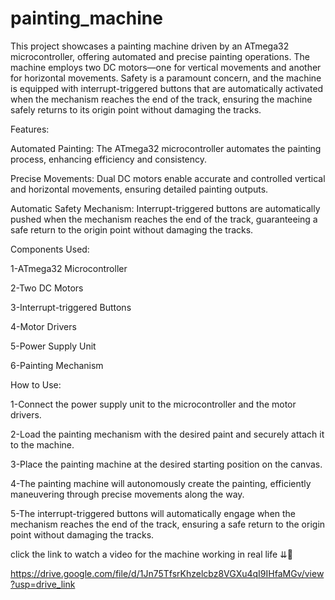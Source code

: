 # painting_machine
This project showcases a painting machine driven by an ATmega32 microcontroller, offering automated and precise painting operations. The machine employs two DC motors—one for vertical movements and another for horizontal movements. Safety is a paramount concern, and the machine is equipped with interrupt-triggered buttons that are automatically activated when the mechanism reaches the end of the track, ensuring the machine safely returns to its origin point without damaging the tracks.

Features:

Automated Painting: The ATmega32 microcontroller automates the painting process, enhancing efficiency and consistency.

Precise Movements: Dual DC motors enable accurate and controlled vertical and horizontal movements, ensuring detailed painting outputs.

Automatic Safety Mechanism: Interrupt-triggered buttons are automatically pushed when the mechanism reaches the end of the track, guaranteeing a safe return to the origin point without damaging the tracks.

Components Used:

1-ATmega32 Microcontroller

2-Two DC Motors

3-Interrupt-triggered Buttons

4-Motor Drivers

5-Power Supply Unit

6-Painting Mechanism

How to Use:

1-Connect the power supply unit to the microcontroller and the motor drivers.

2-Load the painting mechanism with the desired paint and securely attach it to the machine.

3-Place the painting machine at the desired starting position on the canvas.

4-The painting machine will autonomously create the painting, efficiently maneuvering through precise movements along the way.

5-The interrupt-triggered buttons will automatically engage when the mechanism reaches the end of the track, ensuring a safe return to the origin point without damaging the tracks.

click the link to watch a video for the machine working in real life ⇊🎨

https://drive.google.com/file/d/1Jn75TfsrKhzelcbz8VGXu4qI9IHfaMGv/view?usp=drive_link
